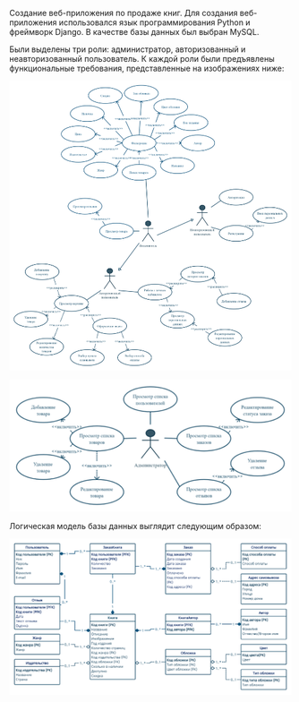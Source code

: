 Создание веб-приложения по продаже книг. Для создания веб-приложения использовался язык программирования Python и фреймворк Django. В качестве базы данных был выбран MySQL.

Были выделены три роли: администратор, авторизованный и неавторизованный пользователь. К каждой роли были предъявлены функциональные требования, представленные на изображениях ниже:

![alt text](screenshots/UC_1.png "Диаграмма использования пользователей")

![alt text](screenshots/UC_2.png "Диаграмма использования администратора")

Логическая модель базы данных выглядит следующим образом:

![alt text](screenshots/DB.png "Логическая модель базы данных")

